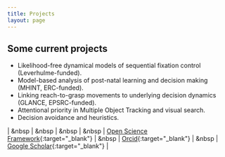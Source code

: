 ```yaml
---
title: Projects
layout: page
---
```


## Some current projects

- Likelihood-free dynamical models of sequential fixation control (Leverhulme-funded).
- Model-based analysis of post-natal learning and decision making (MHINT, ERC-funded).
- Linking reach-to-grasp movements to underlying decision dynamics (GLANCE, EPSRC-funded).
- Attentional priority in Multiple Object Tracking and visual search.
- Decision avoidance and heuristics.


| &nbsp | &nbsp | &nbsp | &nbsp | [Open Science Framework](https://osf.io/5awcm/){:target="_blank"} | &nbsp | [Orcid](https://orcid.org/0000-0003-4656-0751){:target="_blank"} | &nbsp | [Google Scholar](http://scholar.google.com/citations?user=https://scholar.google.co.uk/citations?user=kyGMxeQAAAAJ&hl=en){:target="_blank"} |
